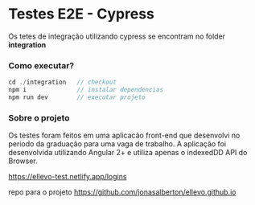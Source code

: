 # Testes E2E - Cypress

Os tetes de integração utilizando cypress se encontram no folder **integration**

### Como executar?

```js
cd ./integration   // checkout
npm i              // instalar dependencias
npm run dev        // executar projeto
```

### Sobre o projeto
Os testes foram feitos em uma aplicacão front-end que desenvolvi no periodo da graduação para uma vaga de trabalho.
A aplicação foi desenvolvida utilizando Angular 2+ e utiliza apenas o indexedDD API do Browser.

https://ellevo-test.netlify.app/logins

repo para o projeto
https://github.com/jonasalberton/ellevo.github.io
